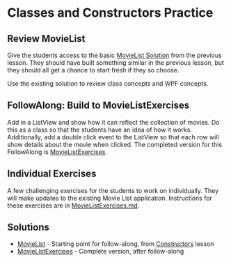 # Classes and Constructors Practice
## Review MovieList
Give the students access to the basic [MovieList Solution](../Constructors/MovieList/) from the previous lesson. They should have built something similar in the previous lesson, but they should all get a chance to start fresh if they so choose.

Use the existing solution to review class concepts and WPF concepts.

## FollowAlong: Build to MovieListExercises
Add in a ListView and show how it can reflect the collection of movies. Do this as a class so that the students have an idea of how it works. Additionally, add a double click event to the ListView so that each row will show details about the movie when clicked. The completed version for this FollowAlong is [MovieListExercises](MovieListExercises/).

## Individual Exercises
A few challenging exercises for the students to work on individually. They will make updates to the existing Movie List application. Instructions for these exercises are in [MovieListExercises.md](MovieListExercises.md).

## Solutions
- [MovieList](../Constructors/MovieList/) - Starting point for follow-along, from [Constructors](../Constructors/) lesson
- [MovieListExercises](MovieListExercises/) - Complete version, after follow-along
